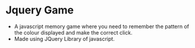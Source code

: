 # Jquery Game
- A javascript memory game where you need to remember the pattern of the colour displayed and make the correct click.
- Made using JQuery Library of javascript.
